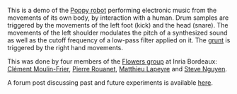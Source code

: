 This is a demo of the [Poppy robot](http://www.poppy-project.org) performing electronic music from the movements of its own body, by interaction with a human. Drum samples are triggered by the movements of the left foot (kick) and the head (snare). The movements of the left shoulder modulates the pitch of a synthesized sound as well as the cutoff frequency of a low-pass filter applied on it. The [grunt](http://en.wikipedia.org/wiki/Grunting_(tennis)) is triggered by the right hand movements.

This was done by four members of the [Flowers group](https://flowers.inria.fr/) at Inria Bordeaux: [Clément Moulin-Frier](https://twitter.com/Clement_MF_), [Pierre Rouanet](https://twitter.com/RouanetPierre), [Matthieu Lapeyre](https://twitter.com/matth_lapeyre) and [Steve Nguyen](http://s-nguyen.net/).

A forum post discussing past and future experiments is available [here](https://forum.poppy-project.org/t/poppy-in-a-musical-setup-please-share-your-ideas/395).
